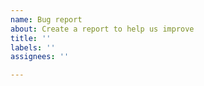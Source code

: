 ```yaml
---
name: Bug report
about: Create a report to help us improve
title: ''
labels: ''
assignees: ''

---
```


<!--
Before reporting an issue, make sure that is specific to the unofficial Python releases in this repository. If you encounter an issue that happens with both official and unofficial Python releases, then the issue does not belong here.
-->
